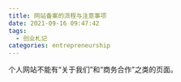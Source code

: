 ```yaml
---
title: 网站备案的流程与注意事项
date: 2021-09-16 09:47:42
tags:
  - 创业札记
categories: entrepreneurship
---
```


个人网站不能有“关于我们”和“商务合作”之类的页面。
